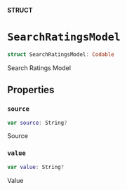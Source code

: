**STRUCT**

# `SearchRatingsModel`

```swift
struct SearchRatingsModel: Codable
```

Search Ratings Model

## Properties
### `source`

```swift
var source: String?
```

Source

### `value`

```swift
var value: String?
```

Value

